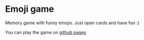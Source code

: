 # Emoji game

Memory game with funny emojis.
Just open cards and have fun :)

You can play the game on [github pages](https://talinka.github.io/memoji-game/)
